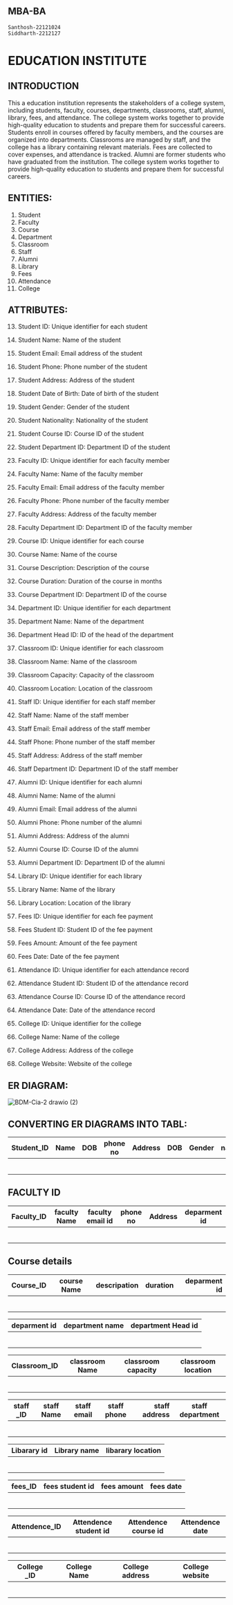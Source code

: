 ## MBA-BA
    Santhosh-22121024
    Siddharth-2212127

# EDUCATION INSTITUTE


    
## INTRODUCTION
  This a education institution represents the stakeholders of a college system, including students, faculty, courses, departments, classrooms, staff, alumni, library, fees, and attendance. The college system works together to provide high-quality education to students and prepare them for successful careers.
                                                      Students enroll in courses offered by faculty members, and the courses are organized into departments. Classrooms are managed by staff, and the college has a library containing relevant materials. Fees are collected to cover expenses, and attendance is tracked. Alumni are former students who have graduated from the institution. The college system works together to provide high-quality education to students and prepare them for successful careers.



## ENTITIES:
1.	Student
2.	Faculty
3.	Course
4.	Department
5.	Classroom
6.	Staff
7.	Alumni
8.	Library
9.	Fees
10.	Attendance
11.	College



## ATTRIBUTES:
13.	Student ID: Unique identifier for each student
14.	Student Name: Name of the student
15.	Student Email: Email address of the student
16.	Student Phone: Phone number of the student
17.	Student Address: Address of the student
18.	Student Date of Birth: Date of birth of the student
19.	Student Gender: Gender of the student
20.	Student Nationality: Nationality of the student
21.	Student Course ID: Course ID of the student
22.	Student Department ID: Department ID of the student

23.	Faculty ID: Unique identifier for each faculty member
24.	Faculty Name: Name of the faculty member
25.	Faculty Email: Email address of the faculty member
26.	Faculty Phone: Phone number of the faculty member
27.	Faculty Address: Address of the faculty member
28.	Faculty Department ID: Department ID of the faculty member

29.	Course ID: Unique identifier for each course
30.	Course Name: Name of the course
31.	Course Description: Description of the course
32.	Course Duration: Duration of the course in months
33.	Course Department ID: Department ID of the course

34.	Department ID: Unique identifier for each department
35.	Department Name: Name of the department
36.	Department Head ID: ID of the head of the department

37.	Classroom ID: Unique identifier for each classroom
38.	Classroom Name: Name of the classroom
39.	Classroom Capacity: Capacity of the classroom
40.	Classroom Location: Location of the classroom

41.	Staff ID: Unique identifier for each staff member
42.	Staff Name: Name of the staff member
43.	Staff Email: Email address of the staff member
44.	Staff Phone: Phone number of the staff member
45.	Staff Address: Address of the staff member
46.	Staff Department ID: Department ID of the staff member

47.	Alumni ID: Unique identifier for each alumni
48.	Alumni Name: Name of the alumni
49.	Alumni Email: Email address of the alumni
50.	Alumni Phone: Phone number of the alumni
51.	Alumni Address: Address of the alumni
52.	Alumni Course ID: Course ID of the alumni
53.	Alumni Department ID: Department ID of the alumni

54.	Library ID: Unique identifier for each library
55.	Library Name: Name of the library
56.	Library Location: Location of the library

57.	Fees ID: Unique identifier for each fee payment
58.	Fees Student ID: Student ID of the fee payment
59.	Fees Amount: Amount of the fee payment
60.	Fees Date: Date of the fee payment

61.	Attendance ID: Unique identifier for each attendance record
62.	Attendance Student ID: Student ID of the attendance record
63.	Attendance Course ID: Course ID of the attendance record
64.	Attendance Date: Date of the attendance record

65.	College ID: Unique identifier for the college
66.	College Name: Name of the college
67.	College Address: Address of the college
68.	College Website: Website of the college



## ER DIAGRAM:


![BDM-Cia-2 drawio (2)](https://user-images.githubusercontent.com/78794083/234304936-50d758fe-9e82-4190-8074-a033fc87057e.png)

## CONVERTING ER DIAGRAMS INTO TABL:

|Student_ID| Name          | DOB           | phone no     |Address         | DOB      |Gender    | nationality  |Course Id    | deparment id   |
|----------| ------------- |:-------------:| -------------|---------------:|----------|----------|--------------|-------------|----------------|
|          |               |               |              |                |          |          |              |             |                |
|          |               |               |              |                |          |          |              |             |                |
|          |               |               |              |                |          |          |              |             |                |
|          |               |               |              |                |          |          |              |             |                |
|          |               |               |              |                |          |          |              |             |                |
|          |               |               |              |                |          |          |              |             |                |
## FACULTY ID

|Faculty_ID|faculty Name   |faculty email id| phone no     |Address         | deparment id   |
|----------| ------------- |:-------------: | -------------|---------------:|----------------|
|          |               |                |              |                |                | 
|          |               |                |              |                |                |
|          |               |                |              |                |                |
|          |               |                |              |                |                |
|          |               |                |              |                |                |
|          |               |                |              |                |                |


## Course details


|Course_ID |course Name    |descripation    | duration     | deparment id   |
|----------| ------------- |:-------------: | -------------|---------------:|
|          |               |                |              |                |                
|          |               |                |              |                |                
|          |               |                |              |                |                
|          |               |                |              |                |                
|          |               |                |              |                |                
|          |               |                |              |                |                



|deparment id| department name| department Head id|
|----------  | ------------- |:-------------:     |
|            |               |                    |                            
|            |               |                    |                          
|            |               |                    |                            
|            |               |                    |                              
|            |               |                    |                              
|            |               |                    |    




|Classroom_ID |classroom Name |classroom capacity |classroom location |
|-------------|---------------|-------------------|-------------------|
|             |               |                   |                   |  
|             |               |                   |                   |
|             |               |                   |                   | 
|             |               |                   |                   | 
|             |               |                   |                   |
|             |               |                   |                   |  




|staff _ID |staff  Name    |staff email     |staff phone   | staff address  | staff department |
|----------| ------------- |:-------------: | -------------|---------------:|------------------|
|          |               |                |              |                |                  |
|          |               |                |              |                |                  |
|          |               |                |              |                |                  |  
|          |               |                |              |                |                  |
|          |               |                |              |                |                  |
|          |               |                |              |                |                  |



|Libarary id | Library name  | libarary location  |
|----------  | ------------- |:------------------ |
|            |               |                    |                            
|            |               |                    |                          
|            |               |                    |                            
|            |               |                    |                              
|            |               |                    |                              
|            |               |                    |  


|fees_ID      |fees student id|   fees amount     |     fees date     |
|-------------|---------------|-------------------|-------------------|
|             |               |                   |                   |  
|             |               |                   |                   |
|             |               |                   |                   | 
|             |               |                   |                   | 
|             |               |                   |                   |
|             |               |                   |                   |


|Attendence_ID |Attendence student id|Attendence course id |Attendence date    |
|-------------|----------------------|---------------------|-------------------|
|             |                      |                     |                   |  
|             |                      |                     |                   |
|             |                      |                     |                   | 
|             |                      |                     |                   | 
|             |                      |                     |                   |
|             |                      |                     |                   |



|College _ID  |College Name   |College address    |College website    |
|-------------|---------------|-------------------|-------------------|
|             |               |                   |                   |  
|             |               |                   |                   |
|             |               |                   |                   | 
|             |               |                   |                   | 
|             |               |                   |                   |
|             |               |                   |                   |


